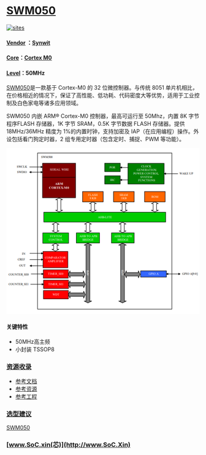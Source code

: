 ﻿# [SWM050](https://github.com/SoCXin/SWM050)

[![sites](http://182.61.61.133/link/resources/SoC.png)](http://www.SoC.Xin)

#### [Vendor](https://github.com/SoCXin/Vendor) ：[Synwit](http://www.synwit.cn)
#### [Core](https://github.com/SoCXin/Cortex)：[Cortex M0](https://github.com/SoCXin/CM0)
#### [Level](https://github.com/SoCXin/Level)：50MHz

[SWM050](https://github.com/SoCXin/SWM050)是一款基于 Cortex-M0 的 32 位微控制器。与传统 8051 单片机相比，在价格相近的情况下，保证了高性能、低功耗、代码密度大等优势，适用于工业控制及白色家电等诸多应用领域。

SWM050 内嵌 ARM® Cortex-M0 控制器，最高可运行至 50Mhz，内置 8K 字节程序FLASH 存储器，1K 字节 SRAM，0.5K 字节数据 FLASH 存储器。提供 18MHz/36MHz 精度为 1%的内置时钟，支持加密及 IAP（在应用编程）操作。外设包括看门狗定时器，2 组专用定时器（包含定时、捕捉、PWM 等功能）。

[![sites](docs/SWM050.png)](https://item.szlcsc.com/113047.html)

#### 关键特性

* 50MHz高主频
* 小封装 TSSOP8

### [资源收录](https://github.com/SoCXin/SWM050)

* [参考文档](docs/)
* [参考资源](src/)
* [参考工程](project/)

### [选型建议](https://github.com/SoCXin)

[SWM050](https://github.com/SoCXin/SWM050)

###  [www.SoC.xin(芯)](http://www.SoC.Xin)
